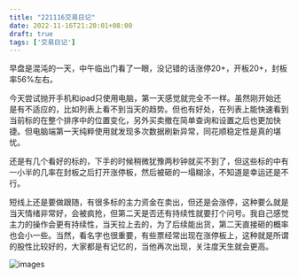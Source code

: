 ```yaml
---
title: "221116交易日记"
date: 2022-11-16T21:20:01+08:00
draft: true
tags: ['交易日记']
---
```


早盘是混沌的一天，中午临出门看了一眼，没记错的话涨停20+，开板20+，封板率56%左右。

今天尝试抛开手机和ipad只使用电脑，第一天感觉就完全不一样。虽然刚开始还是有不适应的，比如列表上看不到当天的趋势。但也有好处，在列表上能快速看到当前标的在整个排序中的位置变化，另外买卖撤在简单查询和设置之后也更加快捷。但电脑端第一天纯粹使用就发现多次数据刷新异常，同花顺稳定性是真的堪忧。

还是有几个看好的标的，下手的时候稍微犹豫两秒钟就买不到了，但这些标的中有一小半的几率在封板之后打开涨停板，然后被砸的一塌糊涂，不知道是幸运还是不行。

短线上还是要做跟随，有很多标的主力资金在卖出，但还是会涨停，这种要么就是当天情绪非常好，会被疯抢，但第二天是否还有持续性就要打个问号。我自己感觉主力的操作会更有持续性，当天拉上去的，为了后续能出货，第二天直接砸的概率也会小一些。当然，看名字也很重要，有些票经常出现在涨停板上，这种就是所谓的股性比较好的，大家都是有记忆的，当他再次出现，关注度天生就会更高。

![images](/images/221116/IMG_C3A2F4026DF6-1.jpeg)